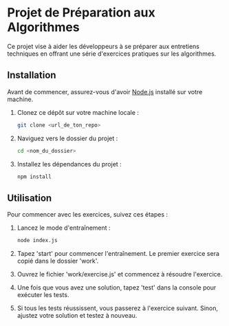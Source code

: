 # Projet de Préparation aux Algorithmes

Ce projet vise à aider les développeurs à se préparer aux entretiens techniques en offrant une série d'exercices pratiques sur les algorithmes.

## Installation

Avant de commencer, assurez-vous d'avoir [Node.js](https://nodejs.org/) installé sur votre machine.

1. Clonez ce dépôt sur votre machine locale :

   ```sh
   git clone <url_de_ton_repo>
    ```

2. Naviguez vers le dossier du projet :

    ```sh
    cd <nom_du_dossier>
    ```

3. Installez les dépendances du projet :

    ```sh
    npm install
    ```

## Utilisation

Pour commencer avec les exercices, suivez ces étapes :

1. Lancez le mode d'entraînement :

    ```sh
    node index.js
    ```

2. Tapez 'start' pour commencer l'entraînement. Le premier exercice sera copié dans le dossier 'work'.

3. Ouvrez le fichier 'work/exercise.js' et commencez à résoudre l'exercice.

4. Une fois que vous avez une solution, tapez 'test' dans la console pour exécuter les tests.

5. Si tous les tests réussissent, vous passerez à l'exercice suivant. Sinon, ajustez votre solution et testez à nouveau.
